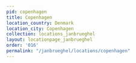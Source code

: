 ```yaml
---
pid: copenhagen
title: Copenhagen
location_country: Denmark
location_city: Copenhagen
collection: locations_janbrueghel
layout: locationpage_janbrueghel
order: '016'
permalink: "/janbrueghel/locations/copenhagen"
---
```

